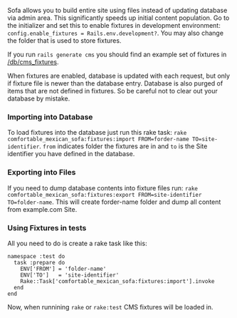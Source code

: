 Sofa allows you to build entire site using files instead of updating database via admin area. This significantly speeds up initial content population. Go to the initializer and set this to enable fixtures in development environment: `config.enable_fixtures = Rails.env.development?`. You may also change the folder that is used to store fixtures.

If you run `rails generate cms` you should find an example set of fixtures in [/db/cms\_fixtures](https://github.com/comfy/comfortable-mexican-sofa/tree/master/db/cms_fixtures).

When fixtures are enabled, database is updated with each request, but only if fixture file is newer than the database entry. Database is also purged of items that are not defined in fixtures. So be careful not to clear out your database by mistake.

### Importing into Database
To load fixtures into the database just run this rake task: `rake comfortable_mexican_sofa:fixtures:import FROM=forder-name TO=site-identifier`. `from` indicates folder the fixtures are in and `to` is the Site identifier you have defined in the database.

### Exporting into Files
If you need to dump database contents into fixture files run: `rake comfortable_mexican_sofa:fixtures:export FROM=site-identifier TO=folder-name`. This will create forder-name folder and dump all content from example.com Site.

### Using Fixtures in tests
All you need to do is create a rake task like this:
    
    namespace :test do
      task :prepare do
        ENV['FROM'] = 'folder-name'
        ENV['TO']   = 'site-identifier'
        Rake::Task['comfortable_mexican_sofa:fixtures:import'].invoke
      end
    end

Now, when runnining `rake` or `rake:test` CMS fixtures will be loaded in.